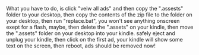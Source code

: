 What you have to do, is click "veiw all ads" and then copy the ".assests" folder to your desktop, then copy the contents of the zip file to the folder on your desktop, then run "replace.bat", you won't see anything onscreen exept for a flash, maybe, then delete the ".assets" on your kindle, then move the ".assets" folder on your desktop into your kindle. safely eject and unplug your kindle, then click on the first ad, your kindle will show some text on the screen, then reboot, ads should be removed now!
